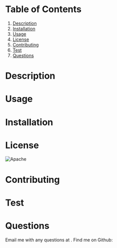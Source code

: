 # 

# Table of Contents
1. [Description](#description)
2. [Installation](#installation)
3. [Usage](#usage)
4. [License](#license)
5. [Contributing](#contributing)
6. [Test](#test)
7. [Questions](#questions)

# Description


# Usage


# Installation


# License
![Apache](https://img.shields.io/badge/license-Apache-green.svg)

# Contributing


# Test


# Questions

Email me with any questions at .
Find me on Github: [](http://www.github.com/)

